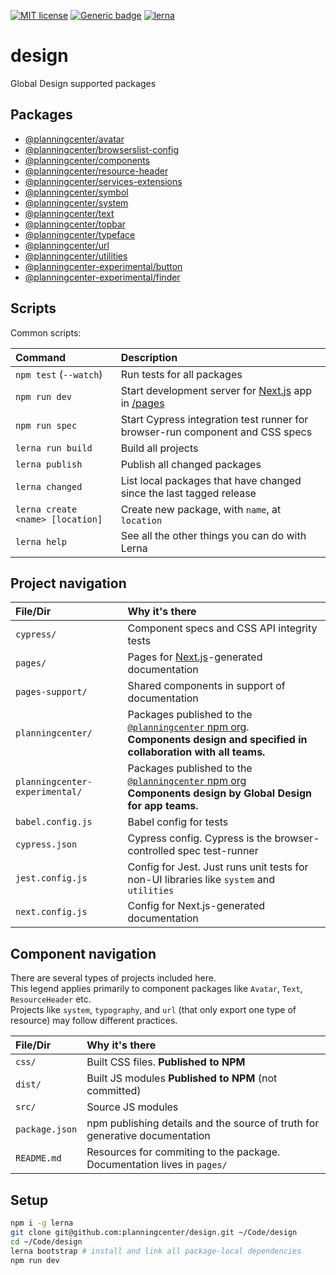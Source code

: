 [![MIT license](https://img.shields.io/badge/License-MIT-blue.svg)](https://lbesson.mit-license.org/)
[![Generic badge](https://img.shields.io/badge/maintained%20by-global%20design-green.svg)](https://shields.io/)
[![lerna](https://img.shields.io/badge/maintained%20with-lerna-cc00ff.svg)](https://lernajs.io/)

# design

Global Design supported packages

## Packages

- [@planningcenter/avatar](/planningcenter/avatar)
- [@planningcenter/browserslist-config](/planningcenter/browserslist-config)
- [@planningcenter/components](/planningcenter/components)
- [@planningcenter/resource-header](/planningcenter/resource-header)
- [@planningcenter/services-extensions](/planningcenter/services-extensions)
- [@planningcenter/symbol](/planningcenter/symbol)
- [@planningcenter/system](/planningcenter/system)
- [@planningcenter/text](/planningcenter/text)
- [@planningcenter/topbar](/planningcenter/topbar)
- [@planningcenter/typeface](/planningcenter/typeface)
- [@planningcenter/url](/planningcenter/url)
- [@planningcenter/utilities](/planningcenter/utilities)
- [@planningcenter-experimental/button](/planningcenter-experimental/button)
- [@planningcenter-experimental/finder](/planningcenter-experimental/finder)

## Scripts

Common scripts:

| Command                          | Description                                                                        |
| :------------------------------- | :--------------------------------------------------------------------------------- |
| `npm test` (`--watch`)           | Run tests for all packages                                                         |
| `npm run dev`                    | Start development server for [Next.js](https://nextjs.org) app in [/pages](/pages) |
| `npm run spec`                   | Start Cypress integration test runner for browser-run component and CSS specs      |
| `lerna run build`                | Build all projects                                                                 |
| `lerna publish`                  | Publish all changed packages                                                       |
| `lerna changed`                  | List local packages that have changed since the last tagged release                |
| `lerna create <name> [location]` | Create new package, with `name`, at `location`                                     |
| `lerna help`                     | See all the other things you can do with Lerna                                     |

## Project navigation

| File/Dir                       | Why it's there                                                                                                                                                             |
| :----------------------------- | :------------------------------------------------------------------------------------------------------------------------------------------------------------------------- |
| `cypress/`                     | Component specs and CSS API integrity tests                                                                                                                                |
| `pages/`                       | Pages for [Next.js](https://nextjs.org)-generated documentation                                                                                                            |
| `pages-support/`               | Shared components in support of documentation                                                                                                                              |
| `planningcenter/`              | Packages published to the [`@planningcenter` npm org](https://www.npmjs.com/org/planningcenter).<br />**Components design and specified in collaboration with all teams.** |
| `planningcenter-experimental/` | Packages published to the [`@planningcenter` npm org](https://www.npmjs.com/org/planningcenter)<br />**Components design by Global Design for app teams.**                 |
| `babel.config.js`              | Babel config for tests                                                                                                                                                     |
| `cypress.json`                 | Cypress config. Cypress is the browser-controlled spec test-runner                                                                                                         |
| `jest.config.js`               | Config for Jest. Just runs unit tests for non-UI libraries like `system` and `utilities`                                                                                   |
| `next.config.js`               | Config for Next.js-generated documentation                                                                                                                                 |

## Component navigation

There are several types of projects included here.  
This legend applies primarily to component packages like `Avatar`, `Text`, `ResourceHeader` etc.  
Projects like `system`, `typography`, and `url` (that only export one type of resource) may follow different practices.

| File/Dir       | Why it's there                                                              |
| :------------- | :-------------------------------------------------------------------------- |
| `css/`         | Built CSS files. **Published to NPM**                                       |
| `dist/`        | Built JS modules **Published to NPM** (not committed)                       |
| `src/`         | Source JS modules                                                           |
| `package.json` | npm publishing details and the source of truth for generative documentation |
| `README.md`    | Resources for commiting to the package. Documentation lives in `pages/`     |

## Setup

```bash
npm i -g lerna
git clone git@github.com:planningcenter/design.git ~/Code/design
cd ~/Code/design
lerna bootstrap # install and link all package-local dependencies
npm run dev
```
